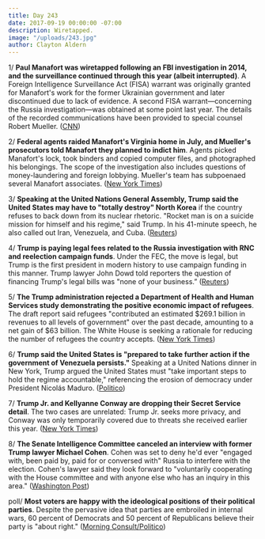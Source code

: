 ```yaml
---
title: Day 243
date: 2017-09-19 00:00:00 -07:00
description: Wiretapped.
image: "/uploads/243.jpg"
author: Clayton Aldern
---
```


1/ **Paul Manafort was wiretapped following an FBI investigation in 2014, and the surveillance continued through this year (albeit interrupted)**. A Foreign Intelligence Surveillance Act (FISA) warrant was originally granted for Manafort's work for the former Ukrainian government and later discontinued due to lack of evidence. A second FISA warrant—concerning the Russia investigation—was obtained at some point last year. The details of the recorded communications have been provided to special counsel Robert Mueller. ([CNN](http://www.cnn.com/2017/09/18/politics/paul-manafort-government-wiretapped-fisa-russians/index.html))

2/ **Federal agents raided Manafort's Virginia home in July, and Mueller's prosecutors told Manafort they planned to indict him**. Agents picked Manafort's lock, took binders and copied computer files, and photographed his belongings. The scope of the investigation also includes questions of money-laundering and foreign lobbying. Mueller's team has subpoenaed several Manafort associates. ([New York Times](https://www.nytimes.com/2017/09/18/us/politics/mueller-russia-investigation.html))

3/ **Speaking at the United Nations General Assembly, Trump said the United States may have to "totally destroy" North Korea** if the country refuses to back down from its nuclear rhetoric. "Rocket man is on a suicide mission for himself and his regime," said Trump. In his 41-minute speech, he also called out Iran, Venezuela, and Cuba. ([Reuters](https://www.reuters.com/article/us-un-assembly-trump/at-u-n-trump-says-u-s-may-have-to-totally-destroy-north-korea-idUSKCN1BU0B3))

4/ **Trump is paying legal fees related to the Russia investigation with RNC and reelection campaign funds**. Under the FEC, the move is legal, but Trump is the first president in modern history to use campaign funding in this manner. Trump lawyer John Dowd told reporters the question of financing Trump's legal bills was "none of your business.” ([Reuters](https://www.reuters.com/article/us-usa-trump-lawyers-exclusive/exclusive-trump-using-campaign-rnc-funds-to-pay-legal-bills-from-russia-probe-idUSKCN1BU2OS))

5/ **The Trump administration rejected a Department of Health and Human Services study demonstrating the positive economic impact of refugees**. The draft report said refugees "contributed an estimated $269.1 billion in revenues to all levels of government" over the past decade, amounting to a net gain of $63 billion. The White House is seeking a rationale for reducing the number of refugees the country accepts. ([New York Times](https://www.nytimes.com/2017/09/18/us/politics/refugees-revenue-cost-report-trump.html))

6/ **Trump said the United States is "prepared to take further action if the government of Venezuela persists."** Speaking at a United Nations dinner in New York, Trump argued the United States must "take important steps to hold the regime accountable," referencing the erosion of democracy under President Nicolás Maduro. ([Politico](http://www.politico.com/story/2017/09/18/trump-venezuela-latin-america-242867))

7/ **Trump Jr. and Kellyanne Conway are dropping their Secret Service detail**. The two cases are unrelated: Trump Jr. seeks more privacy, and Conway was only temporarily covered due to threats she received earlier this year. ([New York Times](https://www.nytimes.com/2017/09/18/us/politics/donald-trump-jr-secret-service.html))

8/ **The Senate Intelligence Committee canceled an interview with former Trump lawyer Michael Cohen**. Cohen was set to deny he'd ever "engaged with, been paid by, paid for or conversed with" Russia to interfere with the election. Cohen's lawyer said they look forward to "voluntarily cooperating with the House committee and with anyone else who has an inquiry in this area." ([Washington Post](https://www.washingtonpost.com/politics/trump-lawyer-to-meet-with-senate-intelligence-committee-tuesday-in-russia-probe/2017/09/18/6a33fb8a-9c97-11e7-9083-fbfddf6804c2_story.html))

poll/ **Most voters are happy with the ideological positions of their political parties**. Despite the pervasive idea that parties are embroiled in internal wars, 60 percent of Democrats and 50 percent of Republicans believe their party is "about right." ([Morning Consult/Politico](https://morningconsult.com/2017/09/19/poll-voters-content-party-stance-want-ideologically-pure-candidates/))